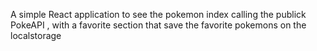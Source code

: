 A simple React application to see the pokemon index calling the publick PokeAPI , with a favorite section that save the favorite pokemons on the localstorage
